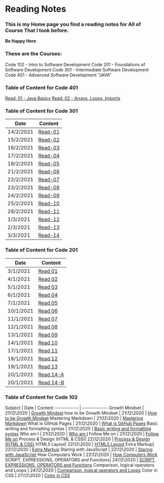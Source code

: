 # Reading Notes
### This is my Home page you find a reading notes for All of Course That I took before.
**Be Happy Here**

### These are the Courses: 
Code 102 - Intro to Software Development
Code 201 - Foundations of Software Development
Code 301 - Intermediate Software Development
Code 401 - Advanced Software Development "JAVA"


### Table of Content for Code 401
[Read: 01 - Java Basics](https://malik9931.github.io/reading-notes/read-01)
[Read: 02 - Arrays, Loops, Imports](https://malik9931.github.io/reading-notes/read-02)





### Table of Content for Code 301

Date | Content
------------ | -------------
14/2/2021 | [Read-01](https://malik9931.github.io/reading-notes/note-01)
15/2/2021 | [Read-02](https://malik9931.github.io/reading-notes/note-02)
16/2/2021 | [Read-03](https://malik9931.github.io/reading-notes/note-03)
17/2/2021 | [Read-04](https://malik9931.github.io/reading-notes/note-04)
18/2/2021 | [Read-05](https://malik9931.github.io/reading-notes/note-05)
21/2/2021 | [Read-06](https://malik9931.github.io/reading-notes/note-06)
22/2/2021 | [Read-07](https://malik9931.github.io/reading-notes/note-07)
23/2/2021 | [Read-08](https://malik9931.github.io/reading-notes/note-08)
24/2/2021 | [Read-09](https://malik9931.github.io/reading-notes/note-09)
25/2/2021 | [Read-10](https://malik9931.github.io/reading-notes/note-10)
28/2/2021 | [Read-11](https://malik9931.github.io/reading-notes/note-11)
1/3/2021 | [Read-12](https://malik9931.github.io/reading-notes/note-12)
2/3/2021 | [Read-13](https://malik9931.github.io/reading-notes/note-13)
3/3/2021 | [Read-14](https://malik9931.github.io/reading-notes/note-14)



### Table of Content for Code 201

Date | Content
------------ | -------------
3/1/2021 | [Read 01](https://malik9931.github.io/reading-notes/class-01)
4/1/2021 | [Read 02](https://malik9931.github.io/reading-notes/class-02)
5/1/2021 | [Read 03](https://malik9931.github.io/reading-notes/class-03)
6/1/2021 | [Read 04](https://malik9931.github.io/reading-notes/class-04)
7/1/2021 | [Read 05](https://malik9931.github.io/reading-notes/class-05)
10/1/2021 | [Read 06](https://malik9931.github.io/reading-notes/class-06)
11/1/2021 | [Read 07](https://malik9931.github.io/reading-notes/class-07)
12/1/2021 | [Read 08](https://malik9931.github.io/reading-notes/class-08)
13/1/2021 | [Read 09](https://malik9931.github.io/reading-notes/class-09)
14/1/2021 | [Read 10](https://malik9931.github.io/reading-notes/class-10)
17/1/2021 | [Read 11](https://malik9931.github.io/reading-notes/class-11)
18/1/2021 | [Read 12](https://malik9931.github.io/reading-notes/class-12)
19/1/2021 | [Read 13](https://malik9931.github.io/reading-notes/class-13)
20/1/2021 | [Read 14-A](https://malik9931.github.io/reading-notes/class-14a)
20/1/2021 | [Read 14-B](https://malik9931.github.io/reading-notes/class-14b)


### Table of Content for Code 102

Subject | Date | Content
------------ | -------------
Growth Mindset | 21\12\2020 | [Growth Mindset](https://malik9931.github.io/reading-notes/content)
how to be Growth Mindset | 21\12\2020 | [How to be Growth Mindset](https://malik9931.github.io/reading-notes/content)
Mastering Markdown | 21\12\2020 | [Mastering Markdown](https://malik9931.github.io/reading-notes/content)
What is GitHub Pages | 21\12\2020 |  [What is GitHub Pages](https://malik9931.github.io/reading-notes/content)
Basic writing and formatting syntax | 21\12\2020  | [Basic writing and formatting syntax](https://malik9931.github.io/reading-notes/content)
Who am I | 21\12\2020 |  [Who am I](https://malik9931.github.io/reading-notes/content)
Follow Me on | 21\12\2020 |  [Follow Me on](https://malik9931.github.io/reading-notes/content)
Process & Design (HTML & CSS)| 22\12\2020 | [Process & Design (HTML & CSS)](https://malik9931.github.io/reading-notes/read1)
HTML5 Layout| 22\12\2020 | [HTML5 Layout](https://malik9931.github.io/reading-notes/read1)
Extra Markup| 22\12\2020 | [Extra Markup](https://malik9931.github.io/reading-notes/read1)
Staring with JavaScript | 22\12\2020 | [Staring with JavaScript](https://malik9931.github.io/reading-notes/read2)
How Computers Work | 22\12\2020 | [How Computers Work](https://malik9931.github.io/reading-notes/read2)
SCRIPT, EXPRESSIONS, OPERATORS and Functions| 24\12\2020  | [SCRIPT, EXPRESSIONS, OPERATORS and Functions](https://malik9931.github.io/reading-notes/read3)
Comparison, logical operators and Loops | 24\12\2020 | [Comparison, logical operators and Loops](https://malik9931.github.io/reading-notes/read3)
Color in CSS | 27\12\2020 | [Color in CSS](https://malik9931.github.io/reading-notes/color)
